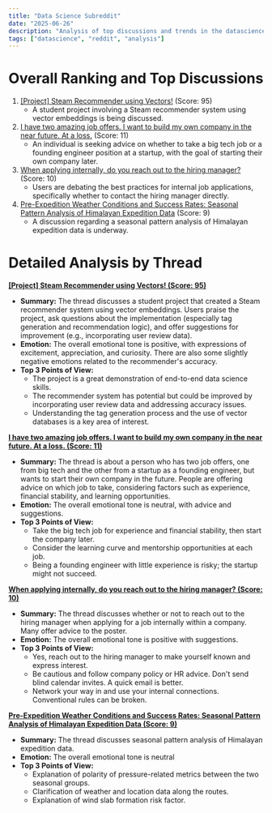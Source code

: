 ```yaml
---
title: "Data Science Subreddit"
date: "2025-06-26"
description: "Analysis of top discussions and trends in the datascience subreddit"
tags: ["datascience", "reddit", "analysis"]
---
```


# Overall Ranking and Top Discussions
1.  [[Project] Steam Recommender using Vectors!](https://www.reddit.com/gallery/1lkjxmr) (Score: 95)
    *   A student project involving a Steam recommender system using vector embeddings is being discussed.
2.  [I have two amazing job offers. I want to build my own company in the near future. At a loss.](https://www.reddit.com/r/datascience/comments/1ll5dv2/i_have_two_amazing_job_offers_i_want_to_build_my/) (Score: 11)
    *   An individual is seeking advice on whether to take a big tech job or a founding engineer position at a startup, with the goal of starting their own company later.
3.  [When applying internally, do you reach out to the hiring manager?](https://www.reddit.com/r/datascience/comments/1ll7or7/when_applying_internally_do_you_reach_out_to_the/) (Score: 10)
    *   Users are debating the best practices for internal job applications, specifically whether to contact the hiring manager directly.
4.  [Pre-Expedition Weather Conditions and Success Rates: Seasonal Pattern Analysis of Himalayan Expedition Data](https://www.reddit.com/r/datascience/comments/1lkpnkk/preexpedition_weather_conditions_and_success/) (Score: 9)
    *   A discussion regarding a seasonal pattern analysis of Himalayan expedition data is underway.

# Detailed Analysis by Thread
**[[Project] Steam Recommender using Vectors! (Score: 95)](https://www.reddit.com/gallery/1lkjxmr)**
*   **Summary:** The thread discusses a student project that created a Steam recommender system using vector embeddings. Users praise the project, ask questions about the implementation (especially tag generation and recommendation logic), and offer suggestions for improvement (e.g., incorporating user review data).
*   **Emotion:** The overall emotional tone is positive, with expressions of excitement, appreciation, and curiosity. There are also some slightly negative emotions related to the recommender's accuracy.
*   **Top 3 Points of View:**
    *   The project is a great demonstration of end-to-end data science skills.
    *   The recommender system has potential but could be improved by incorporating user review data and addressing accuracy issues.
    *   Understanding the tag generation process and the use of vector databases is a key area of interest.

**[I have two amazing job offers. I want to build my own company in the near future. At a loss. (Score: 11)](https://www.reddit.com/r/datascience/comments/1ll5dv2/i_have_two_amazing_job_offers_i_want_to_build_my/)**
*   **Summary:** The thread is about a person who has two job offers, one from big tech and the other from a startup as a founding engineer, but wants to start their own company in the future. People are offering advice on which job to take, considering factors such as experience, financial stability, and learning opportunities.
*   **Emotion:** The overall emotional tone is neutral, with advice and suggestions.
*   **Top 3 Points of View:**
    *   Take the big tech job for experience and financial stability, then start the company later.
    *   Consider the learning curve and mentorship opportunities at each job.
    *   Being a founding engineer with little experience is risky; the startup might not succeed.

**[When applying internally, do you reach out to the hiring manager? (Score: 10)](https://www.reddit.com/r/datascience/comments/1ll7or7/when_applying_internally_do_you_reach_out_to_the/)**
*   **Summary:** The thread discusses whether or not to reach out to the hiring manager when applying for a job internally within a company. Many offer advice to the poster.
*   **Emotion:** The overall emotional tone is positive with suggestions.
*   **Top 3 Points of View:**
    *   Yes, reach out to the hiring manager to make yourself known and express interest.
    *   Be cautious and follow company policy or HR advice. Don't send blind calendar invites. A quick email is better.
    *   Network your way in and use your internal connections. Conventional rules can be broken.

**[Pre-Expedition Weather Conditions and Success Rates: Seasonal Pattern Analysis of Himalayan Expedition Data (Score: 9)](https://www.reddit.com/r/datascience/comments/1lkpnkk/preexpedition_weather_conditions_and_success/)**
*   **Summary:** The thread discusses seasonal pattern analysis of Himalayan expedition data.
*   **Emotion:** The overall emotional tone is neutral
*   **Top 3 Points of View:**
    *   Explanation of polarity of pressure-related metrics between the two seasonal groups.
    *   Clarification of weather and location data along the routes.
    *   Explanation of wind slab formation risk factor.
